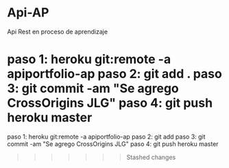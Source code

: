 
# Api-AP
Api Rest en proceso de aprendizaje

paso 1: heroku git:remote -a apiportfolio-ap
paso 2: git add .
paso 3: git commit -am "Se agrego CrossOrigins JLG"
paso 4: git push heroku master
=======
paso 1: heroku git:remote -a apiportfolio-ap paso 2: git add paso 3: git commit -am "Se agrego CrossOrigins JLG" paso 4: git push heroku master
>>>>>>> Stashed changes
